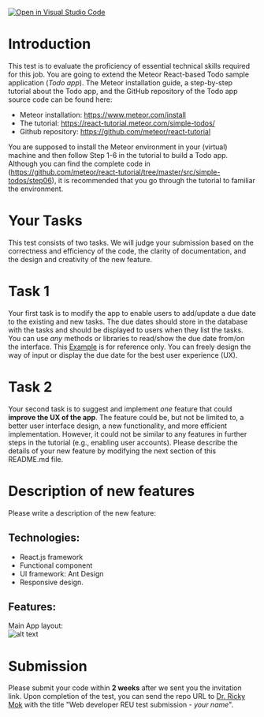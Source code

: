 [![Open in Visual Studio Code](https://classroom.github.com/assets/open-in-vscode-f059dc9a6f8d3a56e377f745f24479a46679e63a5d9fe6f495e02850cd0d8118.svg)](https://classroom.github.com/online_ide?assignment_repo_id=7057225&assignment_repo_type=AssignmentRepo)
# Introduction
This test is to evaluate the proficiency of essential technical skills required for this job. You are going to extend the Meteor React-based Todo sample application (*Todo app*). The Meteor installation guide, a step-by-step tutorial about the Todo app, and the GitHub repository of the Todo app source code can be found here:
 - Meteor installation: https://www.meteor.com/install
 - The tutorial: https://react-tutorial.meteor.com/simple-todos/
 - Github repository: https://github.com/meteor/react-tutorial

You are supposed to install the Meteor environment in your (virtual) machine and then follow Step 1-6 in the tutorial to build a Todo app. Although you can find the complete code in (https://github.com/meteor/react-tutorial/tree/master/src/simple-todos/step06), it is recommended that you go through the tutorial to familiar the environment.

# Your Tasks
This test consists of two tasks. We will judge your submission based on the correctness and efficiency of the code, the clarity of documentation, and the design and creativity of the new feature.

# Task 1
Your first task is to modify the app to enable users to add/update a due date to the existing and new tasks. The due dates should store in the database with the tasks and should be displayed to users when they list the tasks. You can use *any* methods or libraries to read/show the due date from/on the interface. This [Example](https://www.caida.org/~cskpmok/tododemo.png) is for reference only. You can freely design the way of input or display the due date for the best user experience (UX).

# Task 2
Your second task is to suggest and implement *one* feature that could **improve the UX of the app**. The feature could be, but not be limited to, a better user interface design, a new functionality, and more efficient implementation. However, it could not be similar to any features in further steps in the tutorial (e.g., enabling user accounts). Please describe the details of your new feature by modifying the next section of this README.md file.

# Description of new features
Please write a description of the new feature:
## Technologies:
- React.js framework
- Functional component
- UI framework: Ant Design
- Responsive design.

## Features:
Main App layout:\
![alt text](https://github.com/caida-ricky-classroom/web-developer-reu-test-breezyltv/blob/main/demo/todo.png?raw=true)

# Submission
Please submit your code within **2 weeks** after we sent you the invitation link. Upon completion of the test, you can send the repo URL to [Dr. Ricky Mok](mailto:cskpmok@caida.org) with the title "Web developer REU test submission - *your name*".
